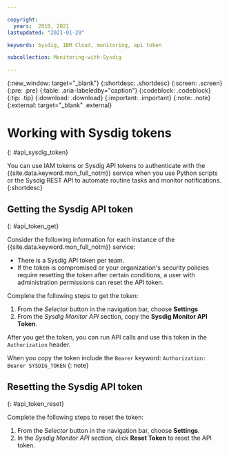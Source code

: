 ```yaml
---

copyright:
  years:  2018, 2021
lastupdated: "2021-01-20"

keywords: Sysdig, IBM Cloud, monitoring, api token

subcollection: Monitoring-with-Sysdig

---
```


{:new_window: target="_blank"}
{:shortdesc: .shortdesc}
{:screen: .screen}
{:pre: .pre}
{:table: .aria-labeledby="caption"}
{:codeblock: .codeblock}
{:tip: .tip}
{:download: .download}
{:important: .important}
{:note: .note}
{:external: target="_blank" .external}


# Working with Sysdig tokens
{: #api_sysdig_token}

You can use IAM tokens or Sysdig API tokens to authenticate with the {{site.data.keyword.mon_full_notm}} service when you use Python scripts or the Sysdig REST API to automate routine tasks and monitor notifications. 
{:shortdesc}


## Getting the Sysdig API token
{: #api_token_get}

Consider the following information for each instance of the {{site.data.keyword.mon_full_notm}} service:

* There is a Sysdig API token per team.
* If the token is compromised or your organization's security policies require resetting the token after certain conditions, a user with administration permissions can reset the API token.

Complete the following steps to get the token:

1. From the *Selector* button in the navigation bar, choose **Settings**
2. From the *Sysdig Monitor API* section, copy the **Sysdig Monitor API Token**.

After you get the token, you can run API calls and use this token in the `Authorization` header. 

When you copy the token include the `Bearer` keyword: `Authorization: Bearer SYSDIG_TOKEN`
{: note}



## Resetting the Sysdig API token
{: #api_token_reset}

Complete the following steps to reset the token:

1. From the *Selector* button in the navigation bar, choose **Settings**.
2. In the *Sysdig Monitor API* section, click **Reset Token** to reset the API token.


